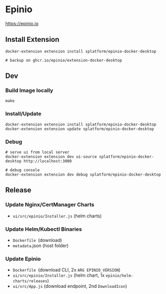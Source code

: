 # Epinio

https://epinio.io

## Install Extension

    docker-extension extension install splatform/epinio-docker-desktop

    # backup on ghcr.io/epinio/extension-docker-desktop

## Dev

### Build Image locally

    make

### Install/Update

    docker-extension extension install splatform/epinio-docker-desktop
    docker-extension extension update splatform/epinio-docker-desktop

### Debug

    # serve ui from local server
    docker-extension extension dev ui-source splatform/epinio-docker-desktop http://localhost:3000

    # debug console
    docker-extension extension dev debug splatform/epinio-docker-desktop

## Release

### Update Nginx/CertManager Charts

* `ui/src/epinio/Installer.js` (helm charts)

### Update Helm/Kubectl Binaries

* `Dockerfile `(download)
* `metadata`.json (host folder)

### Update Epinio

* `Dockerfile `(download CLI, 2x `ARG EPINIO_VERSION`)
* `ui/src/epinio/Installer.js` (helm chart, 1x `epinio/helm-charts/releases`)
* `ui/src/App.js` (download endpoint, 2nd `DownloadIcon`)
